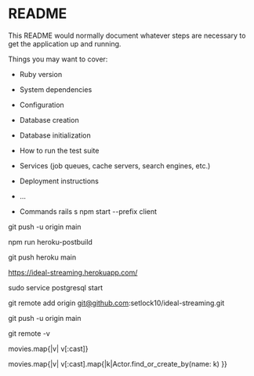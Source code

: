 # README

This README would normally document whatever steps are necessary to get the
application up and running.

Things you may want to cover:

* Ruby version

* System dependencies

* Configuration

* Database creation

* Database initialization

* How to run the test suite

* Services (job queues, cache servers, search engines, etc.)

* Deployment instructions

* ...

* Commands
rails s
npm start --prefix client

git push -u origin main

npm run heroku-postbuild

git push heroku main  

https://ideal-streaming.herokuapp.com/


sudo service postgresql start

git remote add origin git@github.com:setlock10/ideal-streaming.git

git push -u origin main

git remote -v


movies.map{|v| v[:cast]}


movies.map{|v| v[:cast].map{|k|Actor.find_or_create_by(name: k) }}
